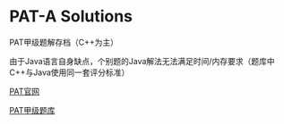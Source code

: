 # PAT-A Solutions

PAT甲级题解存档（C++为主）

由于Java语言自身缺点，个别题的Java解法无法满足时间/内存要求（题库中C++与Java使用同一套评分标准）

<a href="https://pintia.cn/problem-sets/dashboard">PAT官网</a>

<a href="https://pintia.cn/problem-sets/994805342720868352/exam/problems/type/7">PAT甲级题库</a>
